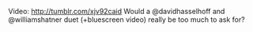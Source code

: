 Video: http://tumblr.com/xjv92caid Would a @davidhasselhoff and @williamshatner duet (+bluescreen video) really be too much to ask for?